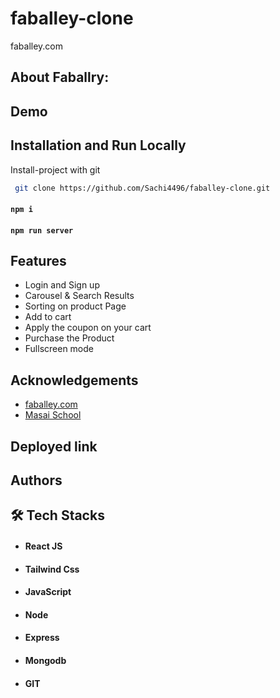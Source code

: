# faballey-clone

faballey.com
## About Faballry:
<!-- Udemy is an E-learning web application for online learning and teaching. -->


## Demo
<!-- ![unit4Short gif](https://user-images.githubusercontent.com/91539305/147107410-e2cf1961-f777-4e33-8a49-586a9a612cb5.gif) -->


## Installation and Run Locally

Install-project with git

```bash
 git clone https://github.com/Sachi4496/faballey-clone.git
```
#### `npm i`
#### `npm run server`

## Features

- Login and Sign up
- Carousel & Search Results
- Sorting on product Page
- Add to cart
- Apply the coupon on your cart 
- Purchase the Product
- Fullscreen mode


## Acknowledgements

 - [faballey.com](https://www.faballey.com/)
 - [Masai School](https://masaischool.com/)
 
 
<!-- ## Presentation Video :-
[Demo of project]() -->

## Deployed link
<!-- 🔹 Live Demo [click here](https://aqueous-fortress-78543.herokuapp.com) -->

## Authors
<!-- -  [Sachidanand Pradhan](https://github.com/Sachi4496)

- [Gangavaram Thousif](https://github.com/Thousifg)

- [Renuka Prasad](https://github.com/Renukote)

- [Suraj Karosia](https://github.com/1998Suraj)

- [Avdhesh Pal](https://github.com/AvdheshPal)

- [Akash Kumar](https://github.com/KumarAkash22) -->

## 🛠 Tech Stacks
- #### React JS
- #### Tailwind Css
- #### JavaScript
- #### Node
- #### Express
- #### Mongodb
- #### GIT


<!-- ## Screenshots :-
![frontpage]() -->
